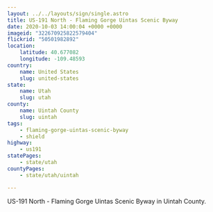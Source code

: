 ```yaml
---
layout: ../../layouts/sign/single.astro
title: US-191 North - Flaming Gorge Uintas Scenic Byway
date: 2020-10-03 14:00:04 +0000 +0000
imageid: "322670925822579404"
flickrid: "50501982892"
location:
    latitude: 40.677082
    longitude: -109.48593
country:
    name: United States
    slug: united-states
state:
    name: Utah
    slug: utah
county:
    name: Uintah County
    slug: uintah
tags:
    - flaming-gorge-uintas-scenic-byway
    - shield
highway:
    - us191
statePages:
    - state/utah
countyPages:
    - state/utah/uintah

---
```

US-191 North - Flaming Gorge Uintas Scenic Byway in Uintah County.